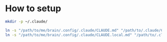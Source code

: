 # How to setup

```sh
mkdir -p ~/.claude/
```

```sh
ln -s "/path/to/me/brain/.config/.claude/CLAUDE.md" "/path/to/.claude/CLAUDE.md"
ln -s "/path/to/me/brain/.config/.claude/CLAUDE.local.md" "/path/to/.claude/CLAUDE.local.md"
```
